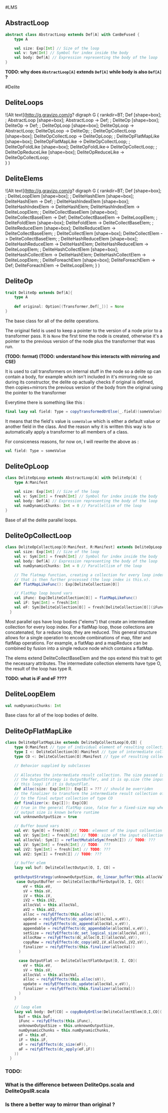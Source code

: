 #LMS

## AbstractLoop
```scala
abstract class AbstractLoop extends Def[A] with CanBeFused {
    type A

    val size: Exp[Int] // Size of the loop
    val v: Sym[Int] // Symbol for index inside the body
    val body: Def[A] // Expression representing the body of the loop
}
```
**TODO: why does `AbstractLoop[A]` extends `Def[A]` while body is also `Def[A]` ?**

#Delite

## DeliteLoops

![Alt text](http://g.gravizo.com/g?
  digraph G {
    rankdir=BT;
    Def [shape=box];
    ;
    AbstractLoop [shape=box];
    AbstractLoop -> Def;
    ;
    DeliteOp [shape=box];
    DeliteOp -> Def;
    ;
    DeliteOpLoop [shape=box];
    DeliteOpLoop -> AbstractLoop;
    DeliteOpLoop -> DeliteOp;
    ;
    DeliteOpCollectLoop [shape=box];
    DeliteOpCollectLoop -> DeliteOpLoop;
    ;
    DeliteOpFlatMapLike [shape=box];
    DeliteOpFlatMapLike -> DeliteOpCollectLoop;
    ;
    DeliteOpFoldLike [shape=box];
    DeliteOpFoldLike-> DeliteOpCollectLoop;
    ;
    DeliteOpReduceLike [shape=box];
    DeliteOpReduceLike -> DeliteOpCollectLoop;    
  }
)

## DeliteElems
![Alt text](http://g.gravizo.com/g?
  digraph G {
    rankdir=BT;
    Def [shape=box];
    ;
    DeliteLoopElem [shape=box];
    ;
    DeliteHashElem [shape=box];
    DeliteHashElem -> Def;
    ;
    DeliteHashIndexElem [shape=box];
    DeliteHashIndexElem -> DeliteHashElem;
    DeliteHashIndexElem -> DeliteLoopElem;
    ;
    DeliteCollectBaseElem [shape=box];
    DeliteCollectBaseElem -> Def;
    DeliteCollectBaseElem -> DeliteLoopElem;
    ;
    DeliteFoldElem [shape=box];
    DeliteFoldElem -> DeliteCollectBaseElem;
    ;
    DeliteReduceElem [shape=box];
    DeliteReduceElem -> DeliteCollectBaseElem;
    ;
    DeliteCollectElem [shape=box];
    DeliteCollectElem -> DeliteCollectBaseElem;
    ;
    DeliteHashReduceElem [shape=box];
    DeliteHashReduceElem -> DeliteHashElem;
    DeliteHashReduceElem -> DeliteLoopElem;
    ;
    DeliteHashCollectElem [shape=box];
    DeliteHashCollectElem -> DeliteHashElem;
    DeliteHashCollectElem -> DeliteLoopElem;
    ;
    DeliteForeachElem [shape=box];
    DeliteForeachElem -> Def;
    DeliteForeachElem -> DeliteLoopElem;
  }
)

## DeliteOp
```scala
trait DeliteOp extends Def[A]{
    type A
    
    def original: Option[(Transformer,Def[_])] = None
}
```
The base class for all of the delite operations. 

The original field is used to keep a pointer to the version of a node prior to a transformer pass.   It is `None` the first time the node is created, otherwise it's a pointer to the previous version of the node plus the transformer that was run.

**(TODO: format) (TODO: understand how this interacts with mirroring and CSE)**

It is used to call transformers on internal stuff in the node 
so a delite op can contain a body, for example
which isn't included in it's mirroring rule
so during its constructor, the delite op actually checks if original is defined, then copies+mirrors the previous version of the body from the original using the pointer to the transformer

Everytime there is something like this :

```scala    
final lazy val field: Type = copyTransformedOrElse(_.field)(someValue).asInstanceOf[Type]
```

It means that the field's value is `someValue` which is either a default value or another field in the class. And the reason why it is written this way is to automatically apply a transformer to all members of a class. 

For consiceness reasons, for now on, I will rewrite the above as :

```scala
val field: Type = someValue
```

## DeliteOpLoop
```scala
class DeliteOpLoop extends AbstractLoop[A] with DeliteOp[A] {
    type A:Manifest

    val size: Exp[Int] // Size of the loop
    val v: Sym[Int] = fresh[Int] // Symbol for index inside the body
    val body: Def[A] // Expression representing the body of the loop
    val numDynamicChunks: Int = 0 // Parallellism of the loop
}
```
Base of all the delite parallel loops. 

## DeliteOpCollectLoop
```scala
class DeliteOpCollectLoop[O:Manifest, R:Manifest] extends DeliteOpLoop[R] {
    val size: Exp[Int] // Size of the loop
    val v: Sym[Int] = fresh[Int] // Symbol for index inside the body
    val body: Def[A] // Expression representing the body of the loop
    val numDynamicChunks: Int = 0 // Parallellism of the loop

    // The flatmap function, creating a collection for every loop index
    // that is then further processed (the loop index is this.v).
    def flatMapLikeFunc(): Exp[DeliteCollection[O]]

    // FlatMap loop bound vars
    val iFunc: Exp[DeliteCollection[O]] = flatMapLikeFunc()
    val iF: Sym[Int] = fresh[Int]
    val eF: Sym[DeliteCollection[O]] = fresh[DeliteCollection[O]](iFunc.tp)
  }
```

Most parallel ops have loop bodies ("elems") that create an intermediate collection for every loop index. For a flatMap loop, those collections are concatenated, for a reduce loop, they are reduced. This general structure allows for a single operation to encode combinations of map, filter and flatMap operations. For example, a flatMap and a mapReduce can be combined by fusion into a single reduce node which contains a flatMap.  

The elems extend DeliteCollectBaseElem and the ops extend this trait to get the necessary attributes. The intermediate collection elements have type O, the result of the loop has type R.


**TODO: what is iF and eF ????**


## DeliteLoopElem
```scala
val numDynamicChunks: Int
```

Base class for all of the loop bodies of delite.

## DeliteOpFlatMapLike
```scala
class DeliteOpFlatMapLike extends DeliteOpCollectLoop[O,CO] {
    type O:Manifest // type of individual element of resulting collection
    type I <: DeliteCollection[O]:Manifest // type of intermediate colleciton
    type CO <: DeliteCollection[O]:Manifest // type of resulting collection

    // Behavior supplied by subclasses
    
    // Allocates the intermediate result collection. The size passed is 0 if
    // the OutputStrategy is OutputBuffer, and it is op.size (the input size of
    // this loop) if it is OutputFlat.
    def alloc(size: Exp[Int]): Exp[I] = ??? // should be overriden
    // the finalizer to transform the intermediate result collection of type I
    // to the final output collection of type CO
    def finalizer(x: Exp[I]): Exp[CO]
    // true in the general flatMap case, false for a fixed-size map where the
    // output size is known before runtime
    val unknownOutputSize = true

    // Buffer bound vars
    val eV: Sym[O] = fresh[O] // TODO: element of the input collention ?
    val sV: Sym[Int] = fresh[Int] // TODO: size of the input collection ?
    val allocVal: Sym[I] = reflectMutableSym(fresh[I]) // TODO: ???
    val iV: Sym[Int] = fresh[Int] // TODO:  ???
    val iV2: Sym[Int] = fresh[Int] // TODO: ???
    val aV2: Sym[I] = fresh[I] // TODO: ???

    // buffer elem
    lazy val buf: DeliteCollectOutput[O, I, CO] = 
    
    getOutputStrategy(unknownOutputSize, dc_linear_buffer(this.allocVal)) match {
     case OutputBuffer => DeliteCollectBufferOutput[O, I, CO](
        eV = this.eV,
        sV = this.sV,
        iV = this.iV,
        iV2 = this.iV2,
        allocVal = this.allocVal,
        aV2 = this.aV2,
        alloc = reifyEffects(this.alloc(sV)),
        update = reifyEffects(dc_update(allocVal,v,eV)),
        append = reifyEffects(dc_append(allocVal,v,eV)),
        appendable = reifyEffects(dc_appendable(allocVal,v,eV)),
        setSize = reifyEffects(dc_set_logical_size(allocVal,sV)),
        allocRaw = reifyEffects(dc_alloc[O,I](allocVal,sV)),
        copyRaw = reifyEffects(dc_copy(aV2,iV,allocVal,iV2,sV)),
        finalizer = reifyEffects(this.finalizer(allocVal))
      )

      case OutputFlat => DeliteCollectFlatOutput[O, I, CO](
        eV = this.eV,
        sV = this.sV,
        allocVal = this.allocVal,
        alloc = reifyEffects(this.alloc(sV)),
        update = reifyEffects(dc_update(allocVal,v,eV)),
        finalizer = reifyEffects(this.finalizer(allocVal))
      )
    }

    // loop elem
    lazy val body: Def[CO] = copyBodyOrElse(DeliteCollectElem[O,I,CO](
      buf = this.buf,
      iFunc = reifyEffects(this.iFunc),
      unknownOutputSize = this.unknownOutputSize,
      numDynamicChunks = this.numDynamicChunks,
      eF = this.eF,
      iF = this.iF,
      sF = reifyEffects(dc_size(eF)),
      aF = reifyEffects(dc_apply(eF,iF))
    ))
  }
```

### TODO:
### What is the difference between DeliteOps.scala and DeliteOpsIR.scala
### Is there a better way to mirror than original ?
### 